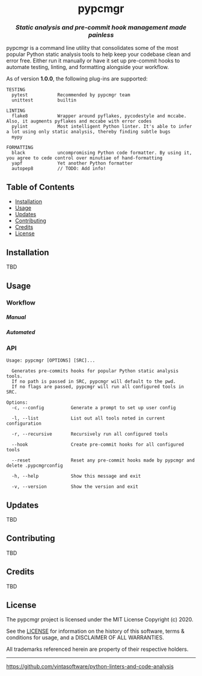 <h1 align="center">pypcmgr</h2>
<h3 align="center"><i>Static analysis and pre-commit hook management made painless</i></h3>

pypcmgr is a command line utility that consolidates some of the most popular Python static analysis tools to help keep your codebase clean and error free. Either run it manually or have it set up pre-commit hooks to automate testing, linting, and formatting alongside your workflow.

As of version <b>1.0.0</b>, the following plug-ins are supported:
```
TESTING
  pytest           Recommended by pypcmgr team
  unittest         builtin
  
LINTING
  flake8           Wrapper around pyflakes, pycodestyle and mccabe. Also, it augments pyflakes and mccabe with error codes
  pylint           Most intelligent Python linter. It's able to infer a lot using only static analysis, thereby finding subtle bugs
  mypy
  
FORMATTING
  black            uncompromising Python code formatter. By using it, you agree to cede control over minutiae of hand-formatting
  yapf             Yet another Python formatter
  autopep8         // TODO: Add info!
```

## Table of Contents
- [Installation](#Installation)
- [Usage](#Usage)
- [Updates](#Updates)
- [Contributing](#Contributing)
- [Credits](#Credits)
- [License](#License)


## Installation
TBD

## Usage
### Workflow
##### Manual

##### Automated

### API
```
Usage: pypcmgr [OPTIONS] [SRC]...

  Generates pre-commits hooks for popular Python static analysis tools.
  If no path is passed in SRC, pypcmgr will default to the pwd.
  If no flags are passed, pypcmgr will run all configured tools in SRC.

Options:  
  -c, --config          Generate a prompt to set up user config
  
  -l, --list            List out all tools noted in current configuration
  
  -r, --recursive       Recursively run all configured tools 
  
  --hook                Create pre-commit hooks for all configured tools
  
  --reset               Reset any pre-commit hooks made by pypcmgr and delete .pypcmgrconfig
  
  -h, --help            Show this message and exit
  
  -v, --version         Show the version and exit
```

## Updates
TBD

## Contributing
TBD

## Credits
TBD

## License
The pypcmgr project is licensed under the MIT License Copyright (c) 2020.

See the [LICENSE](https://github.com/cdkini/pypcmgr/blob/master/LICENSE) for information on the history of this software, terms & conditions for usage, and a DISCLAIMER OF ALL WARRANTIES.

All trademarks referenced herein are property of their respective holders.

---

https://github.com/vintasoftware/python-linters-and-code-analysis
